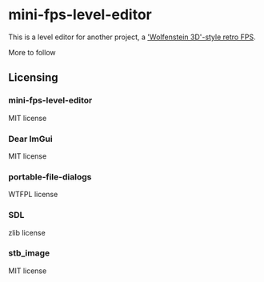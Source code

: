 # mini-fps-level-editor

This is a level editor for another project, a ['Wolfenstein 3D'-style retro FPS](https://github.com/pjhrolfe/mini-fps).

More to follow

## Licensing

### mini-fps-level-editor
MIT license

### Dear ImGui
MIT license

### portable-file-dialogs
WTFPL license

### SDL
zlib license

### stb_image
MIT license

